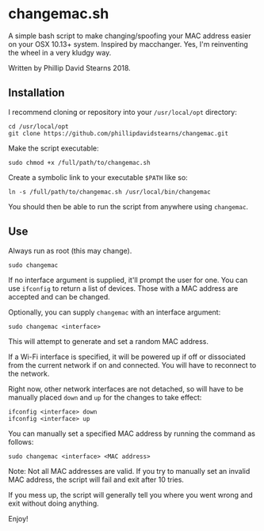 # changemac.sh

A simple bash script to make changing/spoofing your MAC address easier on your OSX 10.13+ system. Inspired by macchanger. Yes, I'm reinventing the wheel in a very kludgy way.

Written by Phillip David Stearns 2018.

## Installation

I recommend cloning or repository into your `/usr/local/opt` directory:

```
cd /usr/local/opt
git clone https://github.com/phillipdavidstearns/changemac.git
```

Make the script executable:

```
sudo chmod +x /full/path/to/changemac.sh
```

Create a symbolic link to your executable `$PATH` like so:

```
ln -s /full/path/to/changemac.sh /usr/local/bin/changemac
```

You should then be able to run the script from anywhere using `changemac`.

## Use

Always run as root (this may change).

```
sudo changemac
```

If no interface argument is supplied, it'll prompt the user for one. You can use `ifconfig` to return a list of devices. Those with a MAC address are accepted and can be changed.

Optionally, you can supply `changemac` with an interface argument:

```
sudo changemac <interface>
```

This will attempt to generate and set a random MAC address.

If a Wi-Fi interface is specified, it will be powered up if off or dissociated from the current network if on and connected. You will have to reconnect to the network.

Right now, other network interfaces are not detached, so will have to be manually placed `down` and `up` for the changes to take effect:

```
ifconfig <interface> down
ifconfig <interface> up
``` 

You can manually set a specified MAC address by running the command as follows:

```
sudo changemac <interface> <MAC address>
```

Note: Not all MAC addresses are valid. If you try to manually set an invalid MAC address, the script will fail and exit after 10 tries.

If you mess up, the script will generally tell you where you went wrong and exit without doing anything.

Enjoy!